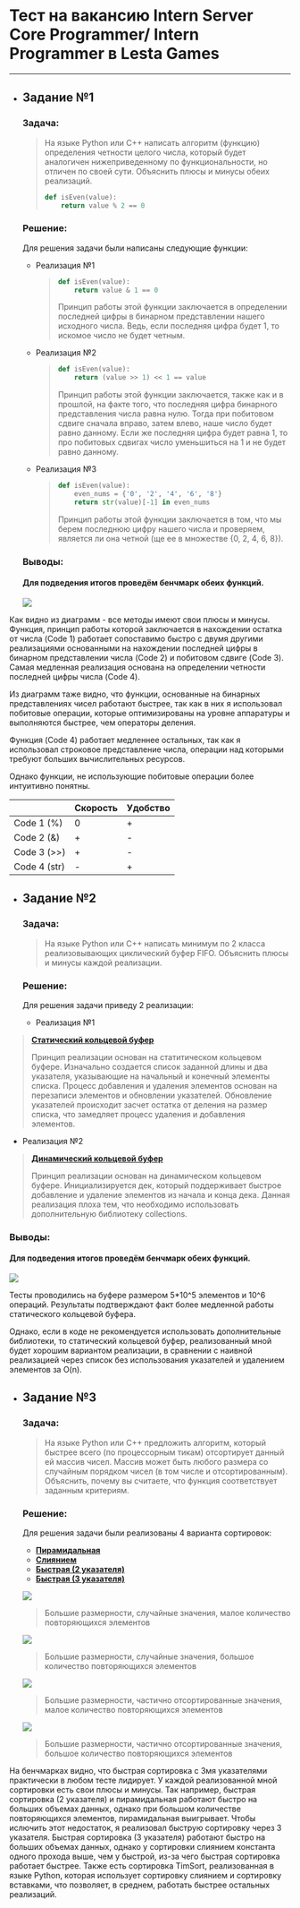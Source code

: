 # Тест на вакансию Intern Server Core Programmer/ Intern Programmer в Lesta Games
---

- ## Задание №1

  ### Задача:
    > На языке Python или C++ написать алгоритм (функцию) определения четности целого числа, который будет аналогичен нижеприведенному по функциональности, но отличен по своей сути. Объяснить плюсы и минусы обеих реализаций.
    > ```python
    > def isEven(value):
    >     return value % 2 == 0
    > ```

  ### Решение:
    Для решения задачи были написаны следующие функции:
  - Реализация №1
    > ```python
    > def isEven(value):
    >     return value & 1 == 0
    > ```
    > Принцип работы этой функции заключается в определении последней цифры в бинарном представлении нашего исходного числа. Ведь, если последняя цифра будет 1, то искомое число не будет четным.
  - Реализация №2
    > ```python
    > def isEven(value):
    >     return (value >> 1) << 1 == value
    > ```
    > Принцип работы этой функции заключается, также как и в прошлой, на факте того, что последняя цифра бинарного представления числа равна нулю. Тогда при побитовом сдвиге сначала вправо, затем влево, наше число будет равно данному. Если же последняя цифра будет равна 1, то про побитовых сдвигах число уменьшиться на 1 и не будет равно данному.
  - Реализация №3
    > ```python
    > def isEven(value):
    >     even_nums = {'0', '2', '4', '6', '8'}
    >     return str(value)[-1] in even_nums
    > ```
    > Принцип работы этой функции заключается в том, что мы берем последнюю цифру нашего числа и проверяем, является ли она четной (ще ее в множестве {0, 2, 4, 6, 8}).

  ### Выводы:
    
    #### Для подведения итогов проведём бенчмарк обеих функций. 
    
    ![](https://github.com/spacefellow/LestaTest/blob/main/code/benchmarks/task1.png)

    
Как видно из диаграмм - все методы имеют свои плюсы и минусы. Функция, принцип работы которой заключается 
в нахождении остатка от числа (Code 1) работает сопоставимо быстро с двумя другими реализациями основанными на
нахождении последней цифры в бинарном представлении числа (Code 2) и побитовом сдвиге (Code 3). Самая медленная
реализация основана на определении четности последней цифры числа (Code 4).

Из диаграмм таже видно, что функции, основанные на бинарных представлениях чисел работают быстрее, так как
в них я использовал побитовые операции, которые оптимизированы на уровне аппаратуры и выполняются быстрее, 
чем операторы деления.

Функция (Code 4) работает медленнее остальных, так как я использовал строковое представление числа, операции 
над которыми требуют больших вычислительных ресурсов.

Однако функции, не использующие побитовые операции более интуитивно понятны.
    
|              | Скорость | Удобство |
|--------------|----------|----------|
| Code 1 (%)   |    0     |     +    |
| Code 2 (&)   |    +     |     -    |
| Code 3 (>>)  |    +     |     -    |
| Code 4 (str) |    -     |     +    |
    
- ## Задание №2
  
  ### Задача: <br>
    > На языке Python или С++ написать минимум по 2 класса реализовывающих циклический буфер FIFO. 
     Объяснить плюсы и минусы каждой реализации.
  
  ### Решение:
    Для решения задачи приведу 2 реализации:
  - Реализация №1
  

>  [**Статический кольцевой буфер**](https://github.com/spacefellow/LestaTest/blob/main/code/task2/static.py)
> 
  >  Принцип реализации основан на статитическом кольцевом буфере.
    Изначально создается список заданной длины и два указателя,
    указывающие на начальный и конечный элементы списка. Процесс 
    добавления и удаления элементов основан на перезаписи элементов
    и обновлении указателей. Обновление указателей происходит засчет
    остатка от деления на размер списка, что замедляет процесс удаления
    и добавления элементов.
  - Реализация №2
>  [**Динамический кольцевой буфер**](https://github.com/spacefellow/LestaTest/blob/main/code/task2/dynamic.py)
> 
> Принцип реализации основан на динамическом кольцевом буфере.
    Инициализируется дек, который поддерживает быстрое добавление и
    удаление элементов из начала и конца дека. Данная реализация плоха тем,
    что необходимо использовать дополнительную библиотеку collections.
### Выводы:
  #### Для подведения итогов проведём бенчмарк обеих функций. 
  
  ![](https://github.com/spacefellow/LestaTest/blob/main/code/benchmarks/task2.png)

Тесты проводились на буфере размером 5*10^5 элементов и 10^6 операций. Результаты
подтверждают факт более медленной работы статического кольцевой буфера.

Однако, если в коде не рекомендуется использовать дополнительные библиотеки, то статический кольцевой буфер,
реализованный мной будет хорошим вариантом реализации, в сравнении с наивной реализацией через
список без использования указателей и удалением элементов за O(n).
- ## Задание №3
  ### Задача:
     > На языке Python или С++ предложить алгоритм, который быстрее всего (по процессорным тикам) отсортирует данный ей массив чисел. Массив может быть любого размера со случайным порядком чисел (в том числе и отсортированным). Объяснить, почему вы считаете, что функция соответствует заданным критериям.
    ### Решение:
    Для решения задачи были реализованы 4 варианта сортировок: 
  - [**Пирамидальная**](https://github.com/spacefellow/LestaTest/blob/main/code/task3/heapsort.py)
  - [**Слиянием**](https://github.com/spacefellow/LestaTest/blob/main/code/task3/mergesort.py)
  - [**Быстрая (2 указателя)**](https://github.com/spacefellow/LestaTest/blob/main/code/task3/quicksort.py)
  - [**Быстрая (3 указателя)**](https://github.com/spacefellow/LestaTest/blob/main/code/task3/quicksort3.py)
     
   ![](https://github.com/spacefellow/LestaTest/blob/main/code/benchmarks/task3_sparse.png)
   > Большие размерности, случайные значения, малое количество повторяющихся элементов

     
   ![](https://github.com/spacefellow/LestaTest/blob/main/code/benchmarks/task3_dense.png)
   > Большие размерности, случайные значения, большое количество повторяющихся элементов

   
   ![](https://github.com/spacefellow/LestaTest/blob/main/code/benchmarks/task3_sparse_partsort.png)
   > Большие размерности, частично отсортированные значения, малое количество повторяющихся элементов

   
   ![](https://github.com/spacefellow/LestaTest/blob/main/code/benchmarks/task3_dense_partsort.png)
   > Большие размерности, частично отсортированные значения, большое количество повторяющихся элементов


На бенчмарках видно, что быстрая сортировка с 3мя указателями практически в любом тесте лидирует. 
У каждой реализованной мной сортировки есть свои плюсы и минусы. Так например, быстрая сортировка (2 указателя) 
и пирамидальная работают быстро на больших объемах данных, однако при большом количестве повторяющихся элементов, пирамидальная выигрывает.
Чтобы ислючить этот недостаток, я реализовал быструю сортировку через 3 указателя.
Быстрая сортировка (3 указателя) работают быстро на больших объемах данных, однако у сортировки слиянием
константа одного прохода выше, чем у быстрой, из-за чего быстрая сортировка работает быстрее.
Также есть сортировка TimSort, реализованная в языке Python, которая использует сортировку слиянием и сортировку вставками,
что позволяет, в среднем, работать быстрее остальных реализаций.